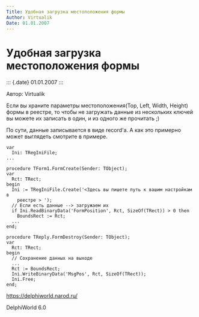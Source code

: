 ```yaml
---
Title: Удобная загрузка местоположения формы
Author: Virtualik
Date: 01.01.2007
---
```


Удобная загрузка местоположения формы
=====================================

::: {.date}
01.01.2007
:::

Автор: Virtualik

Если вы храните параметры местоположения(Top, Left, Width, Height) формы
в реестре, то чтобы не загружать данные из нескольких ключей вы можете
их записать в один, и из одного же прочитать ;)

По сути, данные записывается в виде record\'а. А как это примерно может
выглядеть смотрите в примере.

    var
      Ini: TRegIniFile;
    ...
     
    procedure TForm1.FormCreate(Sender: TObject);
    var
      Rct: TRect;
    begin
      Ini := TRegIniFile.Create('<Здесь вы пишете путь к вашим настройкам в
        реестре > ');
      // Если есть данные --> загружаем их
      if Ini.ReadBinaryData('FormPosition', Rct, SizeOf(TRect)) > 0 then
        BoundsRect := Rct;
      ...
    end;
     
    procedure TReply.FormDestroy(Sender: TObject);
    var
      Rct: TRect;
    begin
      // Сохранение данных на выходе
      ...
      Rct := BoundsRect;
      Ini.WriteBinaryData('MsgPos', Rct, SizeOf(TRect));
      Ini.Free;
    end;

<https://delphiworld.narod.ru/>

DelphiWorld 6.0
